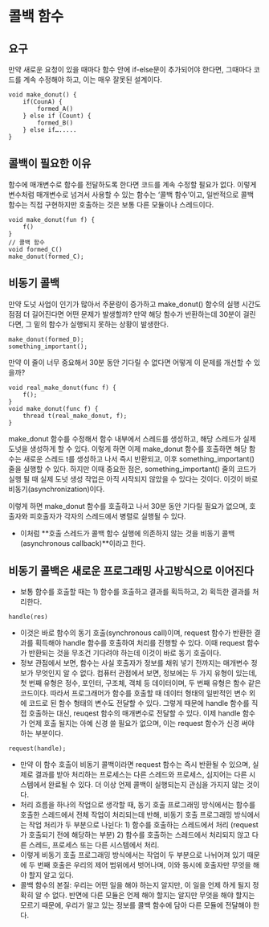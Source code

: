# 콜백 함수

## 요구
만약 새로운 요청이 있을 때마다 함수 안에 if-else문이 추가되어야 한다면, 그때마다 코드를 계속 수정해야 하고, 이는 매우 잘못된 설계이다.

```
void make_donut() {
	if(CounA) {
		formed_A()
	} else if (Count) {
		formed_B()
	} else if….....
}
```

## 콜백이 필요한 이유
함수에 매개변수로 함수를 전달하도록 한다면 코드를 계속 수정할 필요가 없다. 이렇게 변수처럼 매개변수로 넘겨서 사용할 수 있는 함수는 ‘콜백 함수’이고, 일반적으로 콜백 함수는 직접 구현하지만 호출하는 것은 보통 다른 모듈이나 스레드이다.

```
void make_donut(fun f) {
	f()
}
// 콜백 함수
void formed_C() 
make_donut(formed_C);
```

## 비동기 콜백
만약 도넛 사업이 인기가 많아서 주문량이 증가하고 make_donut() 함수의 실행 시간도 점점 더 길어진다면 어떤 문제가 발생할까? 만약 해당 함수가 반환하는데 30분이 걸린다면, 그 밑의 함수가 실행되지 못하는 상황이 발생한다.

```
make_donut(formed_D);
something_important();
```

만약 이 줄이 너무 중요해서 30분 동안 기다릴 수 없다면 어떻게 이 문제를 개선할 수 있을까?

```
void real_make_donut(func f) {
	f();
}
void make_donut(func f) {
	thread t(real_make_donut, f);
}
```

make_donut 함수를 수정해서 함수 내부에서 스레드를 생성하고, 해당 스레드가 실제 도넛을 생성하게 할 수 있다. 이렇게 하면 이제 make_donut 함수를 호출하면 해당 함수는 새로운 스레드 t를 생성하고 나서 즉시 반환되고, 이후 something_important() 줄을 실행할 수 있다. 하지만 이때 중요한 점은, something_important() 줄의 코드가 실행 될 때 실제 도넛 생성 작업은 아직 시작되지 않았을 수 있다는 것이다. 이것이 바로 비동기(asynchronization)이다. 

이렇게 하면 make_donut 함수를 호출하고 나서 30분 동안 기다릴 필요가 없으며, 호출자와 피호출자가 각자의 스레드에서 병렬로 실행될 수 있다.

- 이처럼 **호출 스레드가 콜백 함수 실행에 의존하지 않는 것을 비동기 콜백(asynchronous callback)**이라고 한다. 

## 비동기 콜백은 새로운 프로그래밍 사고방식으로 이어진다
- 보통 함수를 호출할 때는 1) 함수를 호출하고 결과를 획득하고, 2) 획득한 결과를 처리한다. 

```res = request(); 
handle(res)
```

- 이것은 바로 함수의 동기 호출(synchronous call)이며, request 함수가 반환한 결과를 획득해야 handle 함수를 호출하여 처리를 진행할 수 있다. 이때 request 함수가 반환되는 것을 무조건 기다려야 하는데 이것이 바로 동기 호출이다.
- 정보 관점에서 보면, 함수는 사실 호출자가 정보를 채워 넣기 전까지는 매개변수 정보가 무엇인지 알 수 없다. 컴퓨터 관점에서 보면, 정보에는 두 가지 유형이 있는데, 첫 번째 유형은 정수, 포인터, 구조체, 객체 등 데이터이며, 두 번째 유형은 함수 같은 코드이다. 따라서 프로그래머가 함수를 호출할 때 데이터 형태의 일반적인 변수 외에 코드로 된 함수 형태의 변수도 전달할 수 있다. 그렇게 때문에 handle 함수를 직접 호출하는 대신, reuqest 함수의 매개변수로 전달할 수 있다. 이제 handle 함수가 언제 호출 될지는 아예 신경 쓸 필요가 없으며, 이는 request 함수가 신경 써야 하는 부분이다. 
```
request(handle);
```
- 만약 이 함수 호출이 비동기 콜백이라면 request 함수는 즉시 반환될 수 있으며, 실제로 결과를 받아 처리하는 프로세스는 다른 스레드와 프로세스, 심지어는 다른 시스템에서 완료될 수 있다. 더 이상 언제 콜백이 실행되는지 관심을 가지지 않는 것이다. 
- 처리 흐름을 하나의 작업으로 생각할 때, 동기 호출 프로그래밍 방식에서는 함수를 호출한 스레드에서 전체 작업이 처리되는데 반해, 비동기 호출 프로그래밍 방식에서는 작업 처리가 두 부분으로 나뉜다: 1) 함수를 호출하는 스레드에서 처리 (request가 호출되기 전에 해당하는 부분) 2) 함수를 호출하는 스레드에서 처리되지 않고 다른 스레드, 프로세스 또는 다른 시스템에서 처리. 
- 이렇게 비동기 호출 프로그래밍 방식에서는 작업이 두 부분으로 나뉘어져 있기 때문에 두 번째 호출은 우리의 제어 범위에서 벗어나며, 이와 동시에 호출자만 무엇을 해야 할지 알고 있다. 
- 콜백 함수의 본질: 우리는 어떤 일을 해야 하는지 알지만, 이 일을 언제 하게 될지 정확히 알 수 없다. 반면에 다른 모듈은 언제 해야 할지는 알지만 무엇을 해야 할지는 모르기 때문에, 우리가 알고 있는 정보를 콜백 함수에 담아 다른 모듈에 전달해야 한다. 